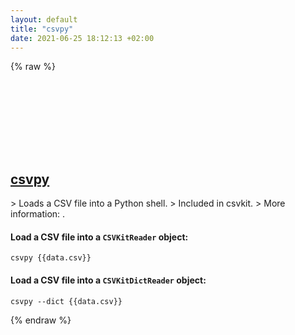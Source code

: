 ```yaml
---
layout: default
title: "csvpy"
date: 2021-06-25 18:12:13 +02:00
---
```

{% raw %}
<h2 id="csvpy">
  <a href="/en/common/csvpy.html">csvpy</a> <a href="#csvpy"><svg class="icon">
    <use href="/assets/images/unicode_sprite.svg#link" />
  </svg></a>
</h2>
> Loads a CSV file into a Python shell.
> Included in csvkit.
> More information: <https://csvkit.readthedocs.io/en/latest/scripts/csvpy.html>.

#### Load a CSV file into a `CSVKitReader` object:
```shell
csvpy {{data.csv}}
```
#### Load a CSV file into a `CSVKitDictReader` object:
```shell
csvpy --dict {{data.csv}}
```
{% endraw %}